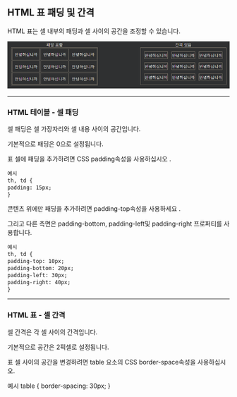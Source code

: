 ## HTML 표 패딩 및 간격
HTML 표는 셀 내부의 패딩과 셀 사이의 공간을 조정할 수 있습니다.

<img src='./img/table10.png'>

***
### HTML 테이블 - 셀 패딩
셀 패딩은 셀 가장자리와 셀 내용 사이의 공간입니다.

기본적으로 패딩은 0으로 설정됩니다.

표 셀에 패딩을 추가하려면 CSS padding속성을 사용하십시오 .

    예시
    th, td {
    padding: 15px;
    }

콘텐츠 위에만 패딩을 추가하려면 padding-top속성을 사용하세요 .

그리고 다른 측면은 padding-bottom, padding-left및 padding-right 프로퍼티를 사용합니다.

    예시
    th, td {
    padding-top: 10px;
    padding-bottom: 20px;
    padding-left: 30px;
    padding-right: 40px;
    }

***
### HTML 표 - 셀 간격
셀 간격은 각 셀 사이의 간격입니다.

기본적으로 공간은 2픽셀로 설정됩니다.

표 셀 사이의 공간을 변경하려면 table 요소의 CSS border-space속성을 사용하십시오.

예시
table {
  border-spacing: 30px;
}